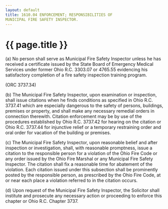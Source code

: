 ```yaml
---
layout: default 
title: 1610.04 ENFORCEMENT; RESPONSIBILITIES OF
MUNICIPAL FIRE SAFETY INSPECTOR.
---
```


{{ page.title }}
================

​(a) No person shall serve as Municipal Fire Safety Inspector unless he
has received a certificate issued by the State Board of Emergency
Medical Services under former Ohio R.C. 3303.07 or 4765.55 evidencing
his satisfactory completion of a fire safety inspection training
program.

(ORC 3737.34)

​(b) The Municipal Fire Safety Inspector, upon examination or
inspection, shall issue citations when he finds conditions as specified
in Ohio R.C. 3737.41 which are especially dangerous to the safety of
persons, buildings, premises or property, and shall make any necessary
remedial orders in connection therewith. Citation enforcement may be by
use of the procedures established by Ohio R.C. 3737.42 for hearing on
the citation or Ohio R.C. 3737.44 for injunctive relief or a temporary
restraining order and oral order for vacation of the building or
premises.

​(c) The Municipal Fire Safety Inspector, upon reasonable belief and
after inspection or investigation, shall, with reasonable promptness,
issue a citation to the responsible person for a violation of the Ohio
Fire Code or any order issued by the Ohio Fire Marshal or any Municipal
Fire Safety Inspector. The citation shall fix a reasonable time for
abatement of the violation. Each citation issued under this subsection
shall be prominently posted by the responsible person, as prescribed by
the Ohio Fire Code, at or near each place a violation referred to in the
citation occurs.

​(d) Upon request of the Municipal Fire Safety Inspector, the Solicitor
shall institute and prosecute any necessary action or proceeding to
enforce this chapter or Ohio R.C. Chapter 3737.
